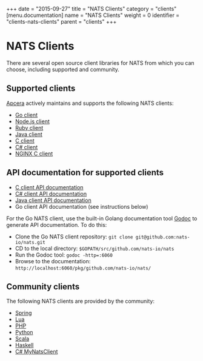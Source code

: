 +++
date = "2015-09-27"
title = "NATS Clients"
category = "clients"
[menu.documentation]
  name = "NATS Clients"
  weight = 0
  identifier = "clients-nats-clients"
  parent = "clients"
+++

# NATS Clients

There are several open source client libraries for NATS from which you can choose, including supported and community.

## Supported clients

[Apcera](https://www.apcera.com/) actively maintains and supports the following NATS clients:

- [Go client](https://github.com/nats-io/nats)
- [Node.js client](https://github.com/nats-io/node-nats)
- [Ruby client](https://github.com/nats-io/ruby-nats)
- [Java client](https://github.com/nats-io/jnats)
- [C client](https://github.com/nats-io/cnats)
- [C# client](https://github.com/nats-io/csnats)
- [NGINX C client](https://github.com/nats-io/nginx-nats)

## API documentation for supported clients

- [C client API documentation](http://nats-io.github.io/cnats/)
- [C# client API documentation](http://nats-io.github.io/csnats/)
- [Java client API documentation](http://nats-io.github.io/jnats)
- Go client API documentation (see instructions below)

For the Go NATS client, use the built-in Golang documentation tool [Godoc](https://godoc.org/golang.org/x/tools/cmd/godoc) to generate API documentation. To do this:

- Clone the Go NATS client repository: `git clone git@github.com:nats-io/nats.git`
- CD to the local directory: `$GOPATH/src/github.com/nats-io/nats`
- Run the Godoc tool: `godoc -http=:6060`
- Browse to the documentation: `http://localhost:6060/pkg/github.com/nats-io/nats/`

## Community clients

The following NATS clients are provided by the community:

- [Spring](https://github.com/cloudfoundry-community/java-nats)
- [Lua](https://github.com/DawnAngel/lua-nats)
- [PHP](https://github.com/repejota/phpnats)
- [Python](https://github.com/mcuadros/pynats)
- [Scala](https://github.com/tyagihas/scala_nats/)
- [Haskell](https://github.com/ondrap/nats-queue)
- [C# MyNatsClient](https://github.com/danielwertheim/mynatsclient)
